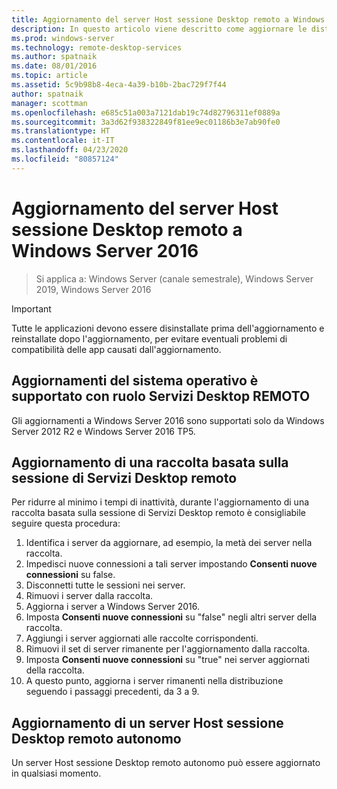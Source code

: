 ```yaml
---
title: Aggiornamento del server Host sessione Desktop remoto a Windows Server 2016
description: In questo articolo viene descritto come aggiornare le distribuzioni di Servizi Desktop remoto esistente a Windows Server 2016.
ms.prod: windows-server
ms.technology: remote-desktop-services
ms.author: spatnaik
ms.date: 08/01/2016
ms.topic: article
ms.assetid: 5c9b98b8-4eca-4a39-b10b-2bac729f7f44
author: spatnaik
manager: scottman
ms.openlocfilehash: e685c51a003a7121dab19c74d82796311ef0889a
ms.sourcegitcommit: 3a3d62f938322849f81ee9ec01186b3e7ab90fe0
ms.translationtype: HT
ms.contentlocale: it-IT
ms.lasthandoff: 04/23/2020
ms.locfileid: "80857124"
---
```

# <a name="upgrading-your-remote-desktop-session-host-to-windows-server-2016"></a>Aggiornamento del server Host sessione Desktop remoto a Windows Server 2016

>Si applica a: Windows Server (canale semestrale), Windows Server 2019, Windows Server 2016

> [!IMPORTANT]
> Tutte le applicazioni devono essere disinstallate prima dell'aggiornamento e reinstallate dopo l'aggiornamento, per evitare eventuali problemi di compatibilità delle app causati dall'aggiornamento.

## <a name="supported-os-upgrades-with-rds-role-installed"></a>Aggiornamenti del sistema operativo è supportato con ruolo Servizi Desktop REMOTO
Gli aggiornamenti a Windows Server 2016 sono supportati solo da Windows Server 2012 R2 e Windows Server 2016 TP5.

## <a name="upgrading-a-rds-session-based-collection"></a>Aggiornamento di una raccolta basata sulla sessione di Servizi Desktop remoto
Per ridurre al minimo i tempi di inattività, durante l'aggiornamento di una raccolta basata sulla sessione di Servizi Desktop remoto è consigliabile seguire questa procedura:

1. Identifica i server da aggiornare, ad esempio, la metà dei server nella raccolta.
2. Impedisci nuove connessioni a tali server impostando **Consenti nuove connessioni** su false.
3. Disconnetti tutte le sessioni nei server. 
4. Rimuovi i server dalla raccolta.
5. Aggiorna i server a Windows Server 2016.
6. Imposta **Consenti nuove connessioni** su "false" negli altri server della raccolta.
7. Aggiungi i server aggiornati alle raccolte corrispondenti.
8. Rimuovi il set di server rimanente per l'aggiornamento dalla raccolta.
9. Imposta **Consenti nuove connessioni** su "true" nei server aggiornati della raccolta.
10. A questo punto, aggiorna i server rimanenti nella distribuzione seguendo i passaggi precedenti, da 3 a 9.

## <a name="upgrading-a-standalone-rd-session-host-server"></a>Aggiornamento di un server Host sessione Desktop remoto autonomo
Un server Host sessione Desktop remoto autonomo può essere aggiornato in qualsiasi momento.